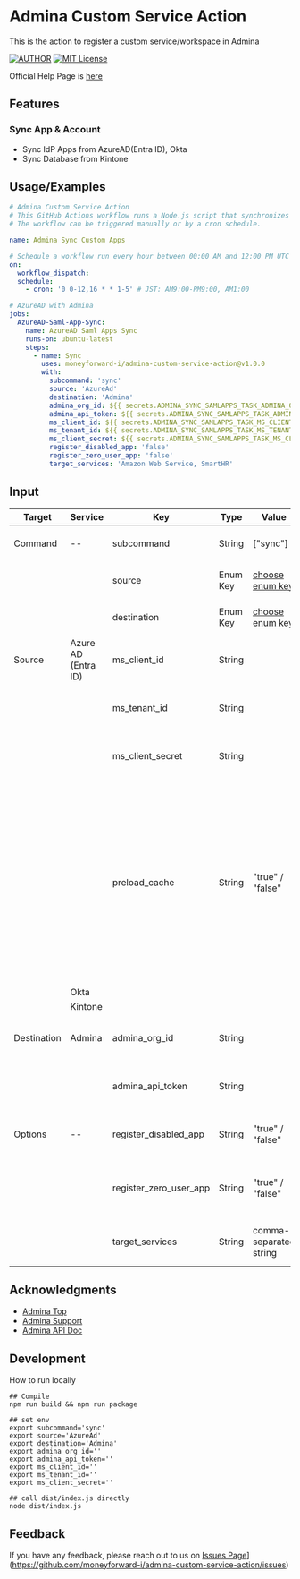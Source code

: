 # Admina Custom Service Action

This is the action to register a custom service/workspace in Admina

[![AUTHOR](https://img.shields.io/badge/Author-admina-orange)](https://admina.moneyforward.com/) [![MIT License](https://img.shields.io/badge/License-MIT-green.svg)](./LICENSE)

Official Help Page is [here](https://support.itmc.i.moneyforward.com/article/4d8u74ynkd-azure-ad-sso-apps-sync-tool)

## Features

### Sync App & Account

- Sync IdP Apps from AzureAD(Entra ID), Okta
- Sync Database from Kintone

## Usage/Examples

```yaml
# Admina Custom Service Action
# This GitHub Actions workflow runs a Node.js script that synchronizes applications and users between Source System to Admina.
# The workflow can be triggered manually or by a cron schedule.

name: Admina Sync Custom Apps

# Schedule a workflow run every hour between 00:00 AM and 12:00 PM UTC (9:00 AM to 9:00 PM JST) and 4:00 PM UTC (1:00 AM JST) from Monday to Friday, excluding weekends
on:
  workflow_dispatch:
  schedule:
    - cron: '0 0-12,16 * * 1-5' # JST: AM9:00-PM9:00, AM1:00

# AzureAD with Admina
jobs:
  AzureAD-Saml-App-Sync:
    name: AzureAD Saml Apps Sync
    runs-on: ubuntu-latest
    steps:
      - name: Sync
        uses: moneyforward-i/admina-custom-service-action@v1.0.0
        with:
          subcommand: 'sync'
          source: 'AzureAd'
          destination: 'Admina'
          admina_org_id: ${{ secrets.ADMINA_SYNC_SAMLAPPS_TASK_ADMINA_ORG_ID }}
          admina_api_token: ${{ secrets.ADMINA_SYNC_SAMLAPPS_TASK_ADMINA_API_TOKEN }}
          ms_client_id: ${{ secrets.ADMINA_SYNC_SAMLAPPS_TASK_MS_CLIENT_ID }}
          ms_tenant_id: ${{ secrets.ADMINA_SYNC_SAMLAPPS_TASK_MS_TENANT_ID }}
          ms_client_secret: ${{ secrets.ADMINA_SYNC_SAMLAPPS_TASK_MS_CLIENT_SECRET }}
          register_disabled_app: 'false'
          register_zero_user_app: 'false'
          target_services: 'Amazon Web Service, SmartHR'
```

## Input

| Target      | Service             | Key                    | Type     | Value                                      | Default | Required | 　Note                                                                                                                                                                                                                   |
| ----------- | ------------------- | ---------------------- | -------- | ------------------------------------------ | ------- | -------- | ------------------------------------------------------------------------------------------------------------------------------------------------------------------------------------------------------------------------ |
| Command     | --                  | subcommand             | String   | ["sync"]                                   |         | true     | Specifies the command to execute.                                                                                                                                                                                        |
|             |                     | source                 | Enum Key | [choose enum key](./src/integrate/enum.ts) |         | true     | Specifies the source of the data.                                                                                                                                                                                        |
|             |                     | destination            | Enum Key | [choose enum key](./src/integrate/enum.ts) |         | true     | Specifies the destination of the data.                                                                                                                                                                                   |
| Source      | Azure AD (Entra ID) | ms_client_id           | String   |                                            |         |          | Specify the ClientID to connect to AzureAD.                                                                                                                                                                              |
|             |                     | ms_tenant_id           | String   |                                            |         |          | Specify the TenantID to connect to AzureAD.                                                                                                                                                                              |
|             |                     | ms_client_secret       | String   |                                            |         |          | Specify the ClientSecret to connect to AzureAD.                                                                                                                                                                          |
|             |                     | preload_cache          | String   | "true" / "false"                           | "true"  |          | When syncing many apps, caching in advance will make the operation faster.<br>If you only specify a few apps in target_services, using false may be faster.<br>This option caches all User and Group objects in advance. |
|             | Okta                |                        |          |                                            |         |          |                                                                                                                                                                                                                          |
|             | Kintone             |                        |          |                                            |         |          |                                                                                                                                                                                                                          |
| Destination | Admina              | admina_org_id          | String   |                                            |         |          | Specify The OrganizationID to connect to Admina.                                                                                                                                                                         |
|             |                     | admina_api_token       | String   |                                            |         |          | Specify The API Key to connect to Admina.                                                                                                                                                                                |
| Options     | --                  | register_disabled_app  | String   | "true" / "false"                           | "false" |          | (Optional) Skip registration if the acquired app is disabled.                                                                                                                                                            |
|             |                     | register_zero_user_app | String   | "true" / "false"                           | "false" |          | (Optional) Skip registration if no user is assigned to the acquired app.                                                                                                                                                 |
|             |                     | target_services        | String   | comma-separated string                     |         |          | (Optional) Specify the application to be registered.                                                                                                                                                                     |

## Acknowledgments

- [Admina Top](https://admina.moneyforward.com/)
- [Admina Support](https://support.itmc.i.moneyforward.com/)
- [Admina API Doc](https://docs.itmc.i.moneyforward.com/)

## Development

How to run locally

```
## Compile
npm run build && npm run package

## set env
export subcommand='sync'
export source='AzureAd'
export destination='Admina'
export admina_org_id=''
export admina_api_token=''
export ms_client_id=''
export ms_tenant_id=''
export ms_client_secret=''

## call dist/index.js directly
node dist/index.js
```

## Feedback

If you have any feedback, please reach out to us on [Issues Page](https://github.com/moneyforward-i/admina-custom-service-action/issues)](https://github.com/moneyforward-i/admina-custom-service-action/issues)
